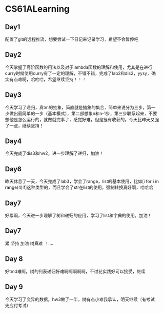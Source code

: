# CS61ALearning  
## Day1  
配置了git的远程推流，想要尝试一下日记来记录学习，希望不会暂停吧  
## Day2
今天掌握了高阶函数的用法以及对于lambda函数的理解和使用，尤其是在进行curry时候使用curry有了一定的理解，不错不错，完成了lab2和dis2，yysy，确实有点难啊，哈哈哈，希望继续坚持！！！
## Day3
今天学习了递归，真tm的抽象，简直就是抽象的集合，简单来说分为三步，第一步做出最简单的一步（基本模式），第二部想象n和n-1步，第三步联系起来，不要想他是怎么运行的，就做就完事了，感觉好难，但是挺有收获的，今天比昨天又强了一点，继续坚持！
## Day4
今天完成了dis3和hw2，进一步理解了递归，加油！
## Day6
昨天休息了一天，今天完成了lab3，学会了range，list的基本使用，比如[i for i in range(4)if]这种类型的，而且学会了str在list的使用，强制转换真好啊，哈哈哈
## Day7
好累啊，今天进一步理解了树和递归的应用，学习了list和字典的使用，加油！
## Day7
累 坚持 加油 树真难 ！....
## Day 8
好tmd难啊，树的列表递归好难啊啊啊啊啊，不过花实践好可以接受，继续
## Day 9
今天学习了变异的数据，hw3做了一半，树有点小难我承认，明天继续（有考试先应付考试）